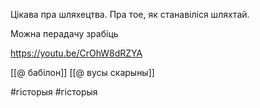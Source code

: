 

Цікава пра шляхецтва. Пра тое, як станавіліся шляхтай.

Можна перадачу зрабіць

https://youtu.be/CrOhW8dRZYA

[[@ бабілон]]
[[@ вусы скарыны]]

#гісторыя
#гісторыя